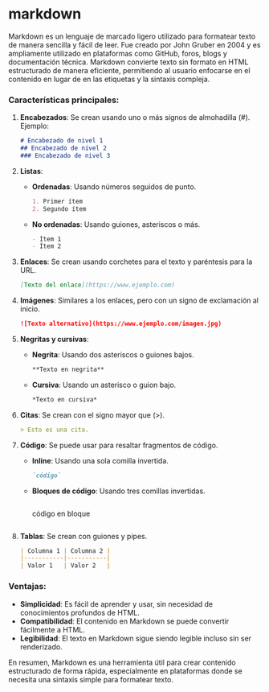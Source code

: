 # markdown

Markdown es un lenguaje de marcado ligero utilizado para formatear texto de manera sencilla y fácil de leer. Fue creado por John Gruber en 2004 y es ampliamente utilizado en plataformas como GitHub, foros, blogs y documentación técnica. Markdown convierte texto sin formato en HTML estructurado de manera eficiente, permitiendo al usuario enfocarse en el contenido en lugar de en las etiquetas y la sintaxis compleja.

### Características principales:
1. **Encabezados**: Se crean usando uno o más signos de almohadilla (#). Ejemplo:
   ```markdown
   # Encabezado de nivel 1
   ## Encabezado de nivel 2
   ### Encabezado de nivel 3
   ```

2. **Listas**:
   - **Ordenadas**: Usando números seguidos de punto.
     ```markdown
     1. Primer ítem
     2. Segundo ítem
     ```
   - **No ordenadas**: Usando guiones, asteriscos o más.
     ```markdown
     - Ítem 1
     - Ítem 2
     ```

3. **Enlaces**: Se crean usando corchetes para el texto y paréntesis para la URL.
   ```markdown
   [Texto del enlace](https://www.ejemplo.com)
   ```

4. **Imágenes**: Similares a los enlaces, pero con un signo de exclamación al inicio.
   ```markdown
   ![Texto alternativo](https://www.ejemplo.com/imagen.jpg)
   ```

5. **Negritas y cursivas**:
   - **Negrita**: Usando dos asteriscos o guiones bajos.
     ```markdown
     **Texto en negrita**
     ```
   - **Cursiva**: Usando un asterisco o guion bajo.
     ```markdown
     *Texto en cursiva*
     ```

6. **Citas**: Se crean con el signo mayor que (>).
   ```markdown
   > Esto es una cita.
   ```

7. **Código**: Se puede usar para resaltar fragmentos de código.
   - **Inline**: Usando una sola comilla invertida.
     ```markdown
     `código`
     ```
   - **Bloques de código**: Usando tres comillas invertidas.
     ```markdown
     ```
     código en bloque
     ```
     ```

8. **Tablas**: Se crean con guiones y pipes.
   ```markdown
   | Columna 1 | Columna 2 |
   |-----------|-----------|
   | Valor 1   | Valor 2   |
   ```

### Ventajas:
- **Simplicidad**: Es fácil de aprender y usar, sin necesidad de conocimientos profundos de HTML.
- **Compatibilidad**: El contenido en Markdown se puede convertir fácilmente a HTML.
- **Legibilidad**: El texto en Markdown sigue siendo legible incluso sin ser renderizado.

En resumen, Markdown es una herramienta útil para crear contenido estructurado de forma rápida, especialmente en plataformas donde se necesita una sintaxis simple para formatear texto.
